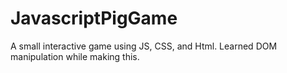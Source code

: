 # JavascriptPigGame
A small interactive game using JS, CSS, and Html. Learned DOM manipulation while making this.
